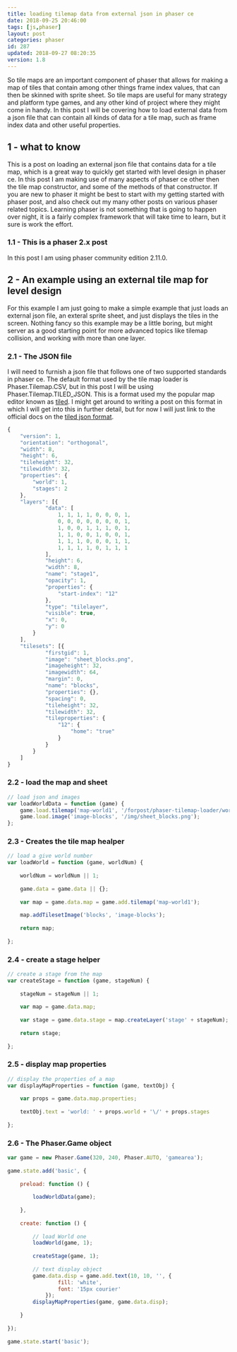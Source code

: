 ```yaml
---
title: loading tilemap data from external json in phaser ce
date: 2018-09-25 20:46:00
tags: [js,phaser]
layout: post
categories: phaser
id: 287
updated: 2018-09-27 08:20:35
version: 1.8
---
```


So tile maps are an important component of phaser that allows for making a map of tiles that contain among other things frame index values, that can then be skinned with sprite sheet. So tile maps are useful for many strategy and platform type games, and any other kind of project where they might come in handy. In this post I will be covering how to load external data from a json file that can contain all kinds of data for a tile map, such as frame index data and other useful properties.

<!-- more -->

## 1 - what to know

This is a post on loading an external json file that contains data for a tile map, which is a great way to quickly get started with level design in phaser ce. In this post I am making use of many aspects of phaser ce other then the tile map constructor, and some of the methods of that constructor. If you are new to phaser it might be best to start with my getting started with phaser post, and also check out my many other posts on various phaser related topics. Learning phaser is not something that is going to happen over night, it is a fairly complex framework that will take time to learn, but it sure is work the effort.

### 1.1 - This is a phaser 2.x post

In this post I am using phaser community edition 2.11.0.

## 2 - An example using an external tile map for level design

For this example I am just going to make a simple example that just loads an external json file, an exteral sprite sheet, and just displays the tiles in the screen. Nothing fancy so this example may be a little boring, but might server as a good starting point for more advanced topics like tilemap collision, and working with more than one layer.

### 2.1 - The JSON file

I will need to furnish a json file that follows one of two supported standards in phaser ce. The default format used by the tile map loader is Phaser.Tilemap.CSV, but in this post I will be using Phaser.Tilemap.TILED_JSON. This is a format used my the popular map editor known as [tiled](https://www.mapeditor.org/). I might get around to writing a post on this format in which I will get into this in further detail, but for now I will just link to the official docs on the [tiled json format](https://doc.mapeditor.org/en/stable/reference/json-map-format/).

```js
{
    "version": 1,
    "orientation": "orthogonal",
    "width": 8,
    "height": 6,
    "tileheight": 32,
    "tilewidth": 32,
    "properties": {
        "world": 1,
        "stages": 2
    },
    "layers": [{
            "data": [
                1, 1, 1, 1, 0, 0, 0, 1,
                0, 0, 0, 0, 0, 0, 0, 1,
                1, 0, 0, 1, 1, 1, 0, 1,
                1, 1, 0, 0, 1, 0, 0, 1,
                1, 1, 1, 0, 0, 0, 1, 1,
                1, 1, 1, 1, 0, 1, 1, 1
            ],
            "height": 6,
            "width": 8,
            "name": "stage1",
            "opacity": 1,
            "properties": {
                "start-index": "12"
            },
            "type": "tilelayer",
            "visible": true,
            "x": 0,
            "y": 0
        }
    ],
    "tilesets": [{
            "firstgid": 1,
            "image": "sheet_blocks.png",
            "imageheight": 32,
            "imagewidth": 64,
            "margin": 0,
            "name": "blocks",
            "properties": {},
            "spacing": 0,
            "tileheight": 32,
            "tilewidth": 32,
            "tileproperties": {
                "12": {
                    "home": "true"
                }
            }
        }
    ]
}
```

### 2.2 - load the map and sheet

```js
// load json and images
var loadWorldData = function (game) {
    game.load.tilemap('map-world1', '/forpost/phaser-tilemap-loader/world2.json', null, Phaser.Tilemap.TILED_JSON);
    game.load.image('image-blocks', '/img/sheet_blocks.png');
};
```

### 2.3 - Creates the tile map healper

```js
// load a give world number
var loadWorld = function (game, worldNum) {
 
    worldNum = worldNum || 1;
 
    game.data = game.data || {};
 
    var map = game.data.map = game.add.tilemap('map-world1');
 
    map.addTilesetImage('blocks', 'image-blocks');
 
    return map;
 
};
```

### 2.4 - create a stage helper

```js
// create a stage from the map
var createStage = function (game, stageNum) {
 
    stageNum = stageNum || 1;
 
    var map = game.data.map;
 
    var stage = game.data.stage = map.createLayer('stage' + stageNum);
 
    return stage;
 
};
```

### 2.5 - display map properties

```js
// display the properties of a map
var displayMapProperties = function (game, textObj) {
 
    var props = game.data.map.properties;
 
    textObj.text = 'world: ' + props.world + '\/' + props.stages
 
};
```

### 2.6 - The Phaser.Game object

```js
var game = new Phaser.Game(320, 240, Phaser.AUTO, 'gamearea');
 
game.state.add('basic', {
 
    preload: function () {
 
        loadWorldData(game);
 
    },
 
    create: function () {
 
        // load World one
        loadWorld(game, 1);
 
        createStage(game, 1);
 
        // text display object
        game.data.disp = game.add.text(10, 10, '', {
                fill: 'white',
                font: '15px courier'
            });
        displayMapProperties(game, game.data.disp);
 
    }
 
});
 
game.state.start('basic');
```